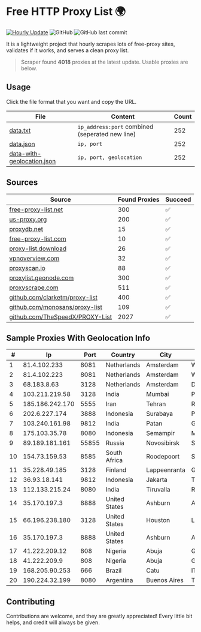 
# Free HTTP Proxy List 🌍

[![Hourly Update](https://github.com/mertguvencli/http-proxy-list/actions/workflows/main.yml/badge.svg?branch=main)](https://github.com/mertguvencli/http-proxy-list/actions/workflows/main.yml)
![GitHub](https://img.shields.io/github/license/mertguvencli/http-proxy-list)
![GitHub last commit](https://img.shields.io/github/last-commit/mertguvencli/http-proxy-list)

It is a lightweight project that hourly scrapes lots of free-proxy sites, validates if it works, and serves a clean proxy list.


> Scraper found **4018** proxies at the latest update. Usable proxies are below.

## Usage

Click the file format that you want and copy the URL.


|File|Content|Count|
|----|-------|-----|
|[data.txt](https://raw.githubusercontent.com/mertguvencli/http-proxy-list/main/proxy-list/data.txt)|`ip_address:port` combined (seperated new line)|252|
|[data.json](https://raw.githubusercontent.com/mertguvencli/http-proxy-list/main/proxy-list/data.json)|`ip, port`|252|
|[data-with-geolocation.json](https://raw.githubusercontent.com/mertguvencli/http-proxy-list/main/proxy-list/data-with-geolocation.json)|`ip, port, geolocation`|252|

## Sources

|Source|Found Proxies|Succeed|
|------|-------------|-------|
|[free-proxy-list.net](https://free-proxy-list.net)|300|✅|
|[us-proxy.org](https://www.us-proxy.org)|200|✅|
|[proxydb.net](http://proxydb.net)|15|✅|
|[free-proxy-list.com](https://free-proxy-list.com/?page=&port=&type%5B%5D=http&type%5B%5D=https&up_time=0&search=Search)|10|✅|
|[proxy-list.download](https://www.proxy-list.download/HTTP)|26|✅|
|[vpnoverview.com](https://vpnoverview.com/privacy/anonymous-browsing/free-proxy-servers)|32|✅|
|[proxyscan.io](https://www.proxyscan.io)|88|✅|
|[proxylist.geonode.com](https://proxylist.geonode.com/api/proxy-list?limit=300&page=1&sort_by=lastChecked&sort_type=desc&protocols=http,https)|300|✅|
|[proxyscrape.com](https://api.proxyscrape.com/v2/?request=displayproxies&protocol=http&timeout=10000&country=all&ssl=all&anonymity=all)|511|✅|
|[github.com/clarketm/proxy-list](https://raw.githubusercontent.com/clarketm/proxy-list/master/proxy-list-raw.txt)|400|✅|
|[github.com/monosans/proxy-list](https://raw.githubusercontent.com/monosans/proxy-list/main/proxies/http.txt)|109|✅|
|[github.com/TheSpeedX/PROXY-List](https://raw.githubusercontent.com/TheSpeedX/PROXY-List/master/http.txt)|2027|✅|


## Sample Proxies With Geolocation Info

|#|Ip|Port|Country|City|Internet Service Provider|
|-|--|----|-------|----|-------------------------|
|1|81.4.102.233|8081|Netherlands|Amsterdam|WeservIT|
|2|81.4.102.223|8081|Netherlands|Amsterdam|WeservIT|
|3|68.183.8.63|3128|Netherlands|Amsterdam|DigitalOcean, LLC|
|4|103.211.219.58|3128|India|Mumbai|PDRO1|
|5|185.186.242.170|5555|Iran|Tehran|Resaneh Pardaz Sepahan|
|6|202.6.227.174|3888|Indonesia|Surabaya|PADINET - Padi Internet|
|7|103.240.161.98|9812|India|Patan|GTPLJAYSANTOSHIMANETWORKPVTLTD|
|8|175.103.35.78|8080|Indonesia|Semampir|Maxindo Mintra Solusi|
|9|89.189.181.161|55855|Russia|Novosibirsk|Siberian Networks ltd|
|10|154.73.159.53|8585|South Africa|Roodepoort|Skyconnect|
|11|35.228.49.185|3128|Finland|Lappeenranta|Google LLC|
|12|36.93.18.141|9812|Indonesia|Jakarta|Telekomunikasi Indonesia|
|13|112.133.215.24|8080|India|Tiruvalla|RailTel Corporation of India Ltd.|
|14|35.170.197.3|8888|United States|Ashburn|Amazon.com, Inc.|
|15|66.196.238.180|3128|United States|Houston|Logix|
|16|35.170.197.3|8888|United States|Ashburn|Amazon.com, Inc.|
|17|41.222.209.12|808|Nigeria|Abuja|Galaxy Backbone PLC|
|18|41.222.209.9|808|Nigeria|Abuja|Galaxy Backbone PLC|
|19|168.205.90.253|666|Brazil|Catu|ITlink Telecom LTDA|
|20|190.224.32.199|8080|Argentina|Buenos Aires|Telecom Argentina S.A|



## Contributing

Contributions are welcome, and they are greatly appreciated! Every
little bit helps, and credit will always be given.


